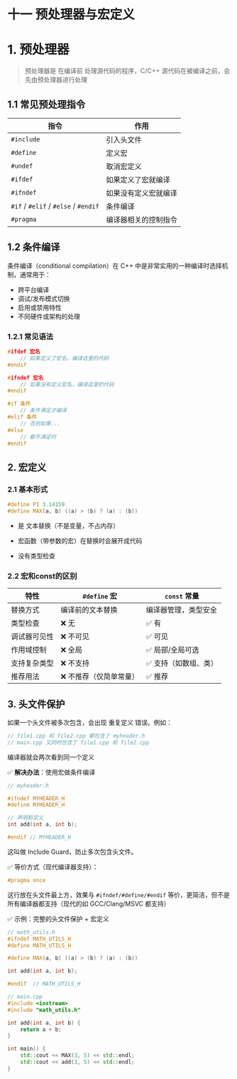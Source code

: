 
# 十一 预处理器与宏定义


# 1. 预处理器

>预处理器是 在编译前 处理源代码的程序，C/C++ 源代码在被编译之前，会先由预处理器进行处理

## 1.1 常见预处理指令

| 指令                                   | 作用         |
| ------------------------------------ | ---------- |
| `#include`                           | 引入头文件      |
| `#define`                            | 定义宏        |
| `#undef`                             | 取消宏定义      |
| `#ifdef`                             | 如果定义了宏就编译  |
| `#ifndef`                            | 如果没有定义宏就编译 |
| `#if` / `#elif` / `#else` / `#endif` | 条件编译       |
| `#pragma`                            | 编译器相关的控制指令 |

## 1.2 条件编译

条件编译（conditional compilation）在 C++ 中是非常实用的一种编译时选择机制，通常用于：

- 跨平台编译
- 调试/发布模式切换
- 启用或禁用特性
- 不同硬件或架构的处理

### 1.2.1 常见语法

```cpp
#ifdef 宏名
    // 如果定义了宏名，编译这里的代码
#endif

#ifndef 宏名
    // 如果没有定义宏名，编译这里的代码
#endif

#if 条件
    // 条件满足才编译
#elif 条件
    // 否则如果...
#else
    // 都不满足时
#endif
```




## 2. 宏定义

### 2.1 基本形式

```cpp
#define PI 3.14159
#define MAX(a, b) ((a) > (b) ? (a) : (b))
``` 

- 是 文本替换（不是变量，不占内存）

- 宏函数（带参数的宏）在替换时会展开成代码

- 没有类型检查

### 2.2 宏和const的区别

| 特性     | `#define` 宏  | `const` 常量  |
| ------ | ------------ | ----------- |
| 替换方式   | 编译前的文本替换     | 编译器管理，类型安全  |
| 类型检查   | ❌ 无          | ✅ 有         |
| 调试器可见性 | ❌ 不可见        | ✅ 可见        |
| 作用域控制  | ❌ 全局         | ✅ 局部/全局可选   |
| 支持复杂类型 | ❌ 不支持        | ✅ 支持（如数组、类） |
| 推荐用法   | ❌ 不推荐（仅简单常量） | ✅ 推荐        |


## 3. 头文件保护

如果一个头文件被多次包含，会出现 重复定义 错误。例如：
```cpp
// file1.cpp 和 file2.cpp 都包含了 myheader.h
// main.cpp 又同时包含了 file1.cpp 和 file2.cpp
```
编译器就会两次看到同一个定义

✅ **解决办法**：使用宏做条件编译

```cpp
// myheader.h

#ifndef MYHEADER_H
#define MYHEADER_H

// 声明和定义
int add(int a, int b);

#endif // MYHEADER_H
```

这叫做 Include Guard，防止多次包含头文件。

✅ 等价方式（现代编译器支持）：
```cpp
#pragma once
```
这行放在头文件最上方，效果与 `#ifndef/#define/#endif` 等价，更简洁，但不是所有编译器都支持（现代的如 GCC/Clang/MSVC 都支持）

✅ 示例：完整的头文件保护 + 宏定义
```cpp
// math_utils.h
#ifndef MATH_UTILS_H
#define MATH_UTILS_H

#define MAX(a, b) ((a) > (b) ? (a) : (b))

int add(int a, int b);

#endif  // MATH_UTILS_H
``` 

```cpp
// main.cpp
#include <iostream>
#include "math_utils.h"

int add(int a, int b) {
    return a + b;
}

int main() {
    std::cout << MAX(3, 5) << std::endl;
    std::cout << add(3, 5) << std::endl;
}
```